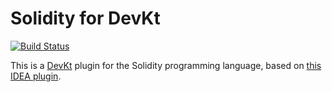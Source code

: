 # Solidity for DevKt

[![Build Status](https://travis-ci.org/devkt-plugins/solidity-devkt.svg?branch=master)](https://travis-ci.org/devkt-plugins/solidity-devkt)

This is a [DevKt][0] plugin for the Solidity programming language, based on
[this IDEA plugin][1].

  [0]: https://github.com/ice1000/dev-kt
  [1]: https://github.com/intellij-solidity/intellij-solidity
